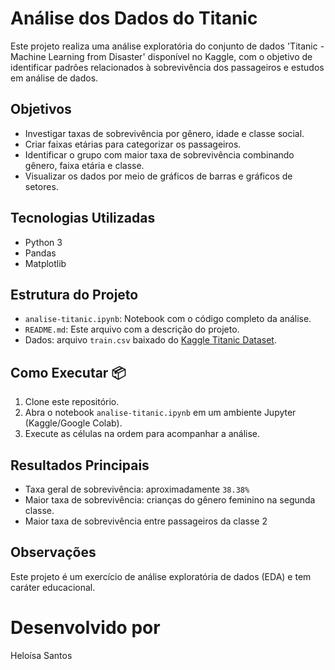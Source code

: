 # Análise dos Dados do Titanic

Este projeto realiza uma análise exploratória do conjunto de dados 'Titanic - Machine Learning from Disaster' disponível no Kaggle, com o objetivo de identificar padrões relacionados à sobrevivência dos passageiros e estudos em análise de dados.

## Objetivos
- Investigar taxas de sobrevivência por gênero, idade e classe social.
- Criar faixas etárias para categorizar os passageiros.
- Identificar o grupo com maior taxa de sobrevivência combinando gênero, faixa etária e classe.
- Visualizar os dados por meio de gráficos de barras e gráficos de setores.

## Tecnologias Utilizadas
- Python 3
- Pandas
- Matplotlib

## Estrutura do Projeto
- `analise-titanic.ipynb`: Notebook com o código completo da análise.
- `README.md`: Este arquivo com a descrição do projeto.
- Dados: arquivo `train.csv` baixado do [Kaggle Titanic Dataset](https://www.kaggle.com/c/titanic/data).

## Como Executar 📦
1. Clone este repositório.
2. Abra o notebook `analise-titanic.ipynb` em um ambiente Jupyter (Kaggle/Google Colab).
3. Execute as células na ordem para acompanhar a análise.

   
## Resultados Principais
- Taxa geral de sobrevivência: aproximadamente `38.38%`
- Maior taxa de sobrevivência: crianças do gênero feminino na segunda classe.
- Maior taxa de sobrevivência entre passageiros da classe 2

## Observações
Este projeto é um exercício de análise exploratória de dados (EDA) e tem caráter educacional.

# Desenvolvido por
Heloísa Santos
